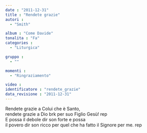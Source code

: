 ```yaml
---
date : "2011-12-31"
title : "Rendete grazie"
autori : 
  - "Smith"

album : "Come Davide"
tonalita : "Fa"
categories : 
  - "Liturgica"

gruppo : 
  - ""

momenti : 
  - "Ringraziamento"

video : 
identificatore : "rendete_grazie"
data_revisione : "2011-12-31"
---
```

  
  
  
Rendete grazie a Colui che è Santo,   
rendete grazie a Dio brk per suo Figlio Gesù! rep  
E possa il debole dir son forte e possa  
il povero dir son ricco per quel che ha fatto il Signore per me. rep  
  
  
  
  
  
  
  

